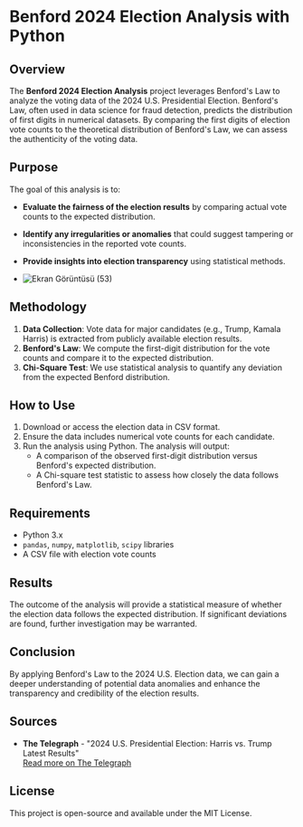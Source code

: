 # Benford 2024 Election Analysis with Python

## Overview
The **Benford 2024 Election Analysis** project leverages Benford's Law to analyze the voting data of the 2024 U.S. Presidential Election. Benford's Law, often used in data science for fraud detection, predicts the distribution of first digits in numerical datasets. By comparing the first digits of election vote counts to the theoretical distribution of Benford's Law, we can assess the authenticity of the voting data.

## Purpose
The goal of this analysis is to:
- **Evaluate the fairness of the election results** by comparing actual vote counts to the expected distribution.
- **Identify any irregularities or anomalies** that could suggest tampering or inconsistencies in the reported vote counts.
- **Provide insights into election transparency** using statistical methods.

- ![Ekran Görüntüsü (53)](https://github.com/user-attachments/assets/a48a0ed9-7a0a-4dd2-8428-27cd29f647c0)

## Methodology
1. **Data Collection**: Vote data for major candidates (e.g., Trump, Kamala Harris) is extracted from publicly available election results.
2. **Benford's Law**: We compute the first-digit distribution for the vote counts and compare it to the expected distribution.
3. **Chi-Square Test**: We use statistical analysis to quantify any deviation from the expected Benford distribution.

## How to Use
1. Download or access the election data in CSV format.
2. Ensure the data includes numerical vote counts for each candidate.
3. Run the analysis using Python. The analysis will output:
   - A comparison of the observed first-digit distribution versus Benford's expected distribution.
   - A Chi-square test statistic to assess how closely the data follows Benford's Law.

## Requirements
- Python 3.x
- `pandas`, `numpy`, `matplotlib`, `scipy` libraries
- A CSV file with election vote counts

## Results
The outcome of the analysis will provide a statistical measure of whether the election data follows the expected distribution. If significant deviations are found, further investigation may be warranted.

## Conclusion
By applying Benford's Law to the 2024 U.S. Election data, we can gain a deeper understanding of potential data anomalies and enhance the transparency and credibility of the election results.

## Sources
- **The Telegraph** - "2024 U.S. Presidential Election: Harris vs. Trump Latest Results"  
  [Read more on The Telegraph](https://www.telegraph.co.uk/us-election/presidential-election-2024-harris-trump-latest-results/)
  
## License
This project is open-source and available under the MIT License.
